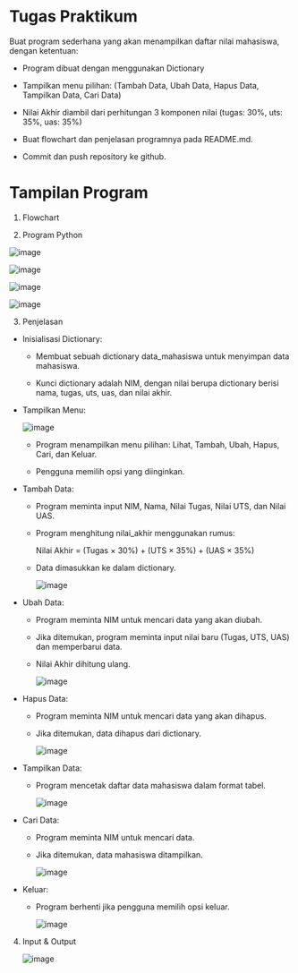 # Tugas Praktikum

Buat program sederhana yang akan menampilkan daftar nilai mahasiswa, dengan ketentuan:

- Program dibuat dengan menggunakan Dictionary

- Tampilkan menu pilihan: (Tambah Data, Ubah Data, Hapus Data, Tampilkan Data, Cari Data)

- Nilai Akhir diambil dari perhitungan 3 komponen nilai (tugas: 30%, uts: 35%, uas: 35%)

- Buat flowchart dan penjelasan programnya pada README.md.

- Commit dan push repository ke github.

# Tampilan Program

1. Flowchart


2. Program Python

![image](https://github.com/user-attachments/assets/60ce470b-1d7c-4ef7-b528-312b5b432375)

![image](https://github.com/user-attachments/assets/236933c6-e5dd-4b1b-9d5c-8b9cabaf92ca)

![image](https://github.com/user-attachments/assets/7fc8952a-3524-4c4a-b955-d32279fbb4bb)

![image](https://github.com/user-attachments/assets/46225b98-acc6-4fdd-b6ea-ebcd80e9a079)

3. Penjelasan

  - Inisialisasi Dictionary:

    - Membuat sebuah dictionary data_mahasiswa untuk menyimpan data mahasiswa.
    
    - Kunci dictionary adalah NIM, dengan nilai berupa dictionary berisi nama, tugas, uts, uas, dan nilai akhir.

  - Tampilkan Menu:

      ![image](https://github.com/user-attachments/assets/7b2b66e0-0ae9-47d6-84d1-261e58e55f23)

    - Program menampilkan menu pilihan: Lihat, Tambah, Ubah, Hapus, Cari, dan Keluar.
    
    - Pengguna memilih opsi yang diinginkan.

  - Tambah Data:

    - Program meminta input NIM, Nama, Nilai Tugas, Nilai UTS, dan Nilai UAS.
    
    - Program menghitung nilai_akhir menggunakan rumus:
    
        Nilai Akhir = (Tugas × 30%) + (UTS × 35%) + (UAS × 35%)
    
    - Data dimasukkan ke dalam dictionary.
   
      ![image](https://github.com/user-attachments/assets/5154b485-3893-487d-ba4b-1705a755de0b)

  - Ubah Data:

    - Program meminta NIM untuk mencari data yang akan diubah.

    - Jika ditemukan, program meminta input nilai baru (Tugas, UTS, UAS) dan memperbarui data.
    
    - Nilai Akhir dihitung ulang.
   
      ![image](https://github.com/user-attachments/assets/48d22f5b-b659-4e5b-be59-5842e37fa231)

  - Hapus Data:

    - Program meminta NIM untuk mencari data yang akan dihapus.
    
    - Jika ditemukan, data dihapus dari dictionary.
   
      ![image](https://github.com/user-attachments/assets/3a0015e9-94ab-4ca8-8ea3-d335307854f2)

  - Tampilkan Data:

    - Program mencetak daftar data mahasiswa dalam format tabel.
   
      ![image](https://github.com/user-attachments/assets/93f87337-135e-453a-8052-9184f951bb3f)

  - Cari Data:

    - Program meminta NIM untuk mencari data.
    
    - Jika ditemukan, data mahasiswa ditampilkan.
   
      ![image](https://github.com/user-attachments/assets/a79d0a96-9d6a-4401-a337-ba529390dff5)

  - Keluar:

    - Program berhenti jika pengguna memilih opsi keluar.
   
      ![image](https://github.com/user-attachments/assets/f5f19fc3-b667-45f8-b89e-498c1e93e5f1)

4. Input & Output

   ![image](https://github.com/user-attachments/assets/466b53b3-77bc-4ae5-badc-f33d40cf2d41)
